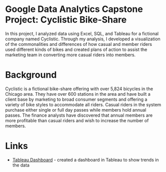 # Google Data Analytics Capstone Project: Cyclistic Bike-Share

In this project, I analyzed data using Excel, SQL, and Tableau for a fictional company named Cyclistic. Through my analysis, I developed a visualization of the commonalities and differences of how casual and member riders used different kinds of bikes and created plans of action to assist the marketing team in converting more casual riders into members.

# Background

Cyclistic is a fictional bike-share offering with over 5,824 bicycles in the Chicago area. They have over 600 stations in the area and have built a client base by marketing to broad consumer segments and offering a variety of bike styles to accommodate all riders. Casual riders in the system purchase either single or full day passes while members hold annual passes. The finance analysts have discovered that annual members are more profitable than casual riders and wish to increase the number of members.

# Links

* [Tableau Dashboard](https://public.tableau.com/views/GoogleDataAnalyticsCertificateCapstoneProjectCyclistic/Dashboard1?:language=en-US&publish=yes&:display_count=n&:origin=viz_share_link) - created a dashboard in Tableau to show trends in the data

